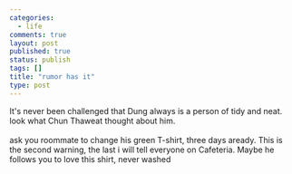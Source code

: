 ```yaml
--- 
categories: 
  - life
comments: true
layout: post
published: true
status: publish
tags: []
title: "rumor has it"
type: post
---
```

<div id="msgcns!3725CC0EE38B1F6!1057" class="bvMsg">It's never been challenged that Dung always is a person of tidy and neat. look what Chun Thaweat thought about him.<br><br>ask you roommate to change his green T-shirt, three days aready. This is the second warning, the last i will tell everyone on Cafeteria. Maybe he follows you to love this shirt, never washed<br> <br>
</div>
